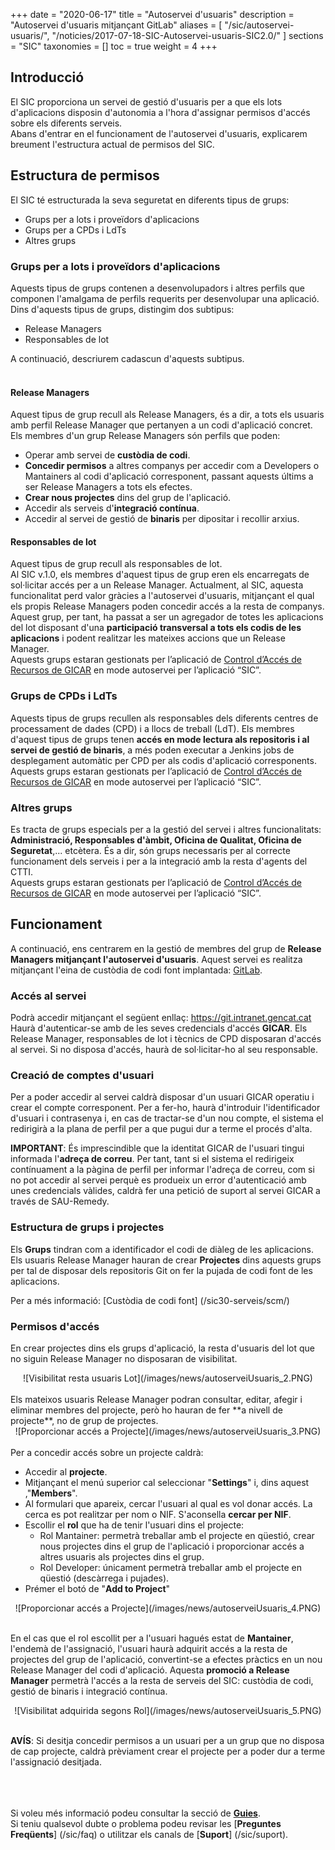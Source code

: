 +++
date = "2020-06-17"
title = "Autoservei d'usuaris"
description = "Autoservei d'usuaris mitjançant GitLab"
aliases = [
    "/sic/autoservei-usuaris/",
    "/noticies/2017-07-18-SIC-Autoservei-usuaris-SIC2.0/"
]
sections = "SIC"
taxonomies = []
toc = true
weight = 4
+++

## Introducció

El SIC proporciona un servei de gestió d'usuaris per a que els lots d'aplicacions disposin d'autonomia a l'hora d'assignar permisos d'accés sobre els diferents serveis. <br/>
Abans d'entrar en el funcionament de l'autoservei d'usuaris, explicarem breument l'estructura actual de permisos del SIC.

## Estructura de permisos

El SIC té estructurada la seva seguretat en diferents tipus de grups:

* Grups per a lots i proveïdors d'aplicacions
* Grups per a CPDs i LdTs
* Altres grups

### Grups per a lots i proveïdors d'aplicacions

Aquests tipus de grups contenen a desenvolupadors i altres perfils que componen l'amalgama de perfils requerits per desenvolupar una aplicació. Dins d'aquests tipus de grups, distingim dos subtipus:

* Release Managers
* Responsables de lot

A continuació, descriurem cadascun d'aquests subtipus.
<br/><br/>

#### Release Managers

Aquest tipus de grup recull als Release Managers, és a dir, a tots els usuaris amb perfil Release Manager que pertanyen a un codi d'aplicació concret. Els membres d'un grup Release Managers són perfils que poden:

* Operar amb servei de **custòdia de codi**.
* **Concedir permisos** a altres companys per accedir com a Developers o Mantainers al codi d'aplicació corresponent, passant aquests últims a ser Release Managers a tots els efectes.
* **Crear nous projectes** dins del grup de l'aplicació.
* Accedir als serveis d'**integració contínua**.
* Accedir al servei de gestió de **binaris** per dipositar i recollir arxius.

#### Responsables de lot

Aquest tipus de grup recull als responsables de lot. <br/>
Al SIC v.1.0, els membres d'aquest tipus de grup eren els encarregats de sol·licitar accés per a un Release Manager. Actualment, al SIC, aquesta funcionalitat perd valor gràcies a l'autoservei d'usuaris, mitjançant el qual els propis Release Managers poden concedir accés a la resta de companys. <br/>
Aquest grup, per tant, ha passat a ser un agregador de totes les aplicacions del lot disposant d'una **participació transversal a tots els codis de les aplicacions** i podent realitzar les mateixes accions que un Release Manager. <br/>
Aquests grups estaran gestionats per l’aplicació de [Control d’Accés de Recursos de GICAR](https://gicar.intranet.gencat.cat/gdi/controlaccesrecursos/) en mode autoservei per l’aplicació “SIC”.

### Grups de CPDs i LdTs

Aquests tipus de grups recullen als responsables dels diferents centres de processament de dades (CPD) i a llocs de treball (LdT). Els membres d'aquest tipus de grups tenen **accés en mode lectura als repositoris i al servei de gestió de binaris**, a més poden executar a Jenkins jobs de desplegament automàtic per CPD per als codis d'aplicació corresponents. <br/>
Aquests grups estaran gestionats per l’aplicació de [Control d’Accés de Recursos de GICAR](https://gicar.intranet.gencat.cat/gdi/controlaccesrecursos/) en mode autoservei per l’aplicació “SIC”.

### Altres grups

Es tracta de grups especials per a la gestió del servei i altres funcionalitats: **Administració, Responsables d'àmbit, Oficina de Qualitat, Oficina de Seguretat**,... etcètera. És a dir, són grups necessaris per al correcte funcionament dels serveis i per a la integració amb la resta d'agents del CTTI. <br/>
Aquests grups estaran gestionats per l’aplicació de [Control d’Accés de Recursos de GICAR](https://gicar.intranet.gencat.cat/gdi/controlaccesrecursos/) en mode autoservei per l’aplicació “SIC”.

## Funcionament

A continuació, ens centrarem en la gestió de membres del grup de **Release Managers mitjançant l'autoservei d'usuaris**.
Aquest servei es realitza mitjançant l'eina de custòdia de codi font implantada: [GitLab](https://git.intranet.gencat.cat/).

### Accés al servei

Podrà accedir mitjançant el següent enllaç: https://git.intranet.gencat.cat <br/>
Haurà d'autenticar-se amb de les seves credencials d'accés **GICAR**. Els Release Manager, responsables de lot i tècnics de CPD disposaran d'accés al servei. Si no disposa d'accés, haurà de sol·licitar-ho al seu responsable.

### Creació de comptes d'usuari

Per a poder accedir al servei caldrà disposar d'un usuari GICAR operatiu i crear el compte corresponent. Per a fer-ho, haurà d'introduir l'identificador d'usuari i contrasenya i, en cas de tractar-se d'un nou compte, el sistema el redirigirà a la plana de perfil per a que pugui dur a terme el procés d'alta. <br/>

**IMPORTANT**: És imprescindible que la identitat GICAR de l'usuari tingui informada l'**adreça de correu**. Per tant, tant si el sistema el redirigeix contínuament a la pàgina de perfil per informar l'adreça de correu, com si no pot accedir al servei perquè es produeix un error d'autenticació amb unes credencials vàlides, caldrà fer una petició de suport al servei GICAR a través de SAU-Remedy.

### Estructura de grups i projectes

Els **Grups** tindran com a identificador el codi de diàleg de les aplicacions. Els usuaris Release Manager hauran de crear **Projectes** dins aquests grups per tal de disposar dels repositoris Git on fer la pujada de codi font de les aplicacions.

Per a més informació: [Custòdia de codi font] (/sic30-serveis/scm/)

### Permisos d'accés

En crear projectes dins els grups d'aplicació, la resta d'usuaris del lot que no siguin Release Manager no disposaran de visibilitat.

<CENTER>![Visibilitat resta usuaris Lot](/images/news/autoserveiUsuaris_2.PNG)</center>
<br/>
Els mateixos usuaris Release Manager podran consultar, editar, afegir i eliminar membres del projecte, però ho hauran de fer **a nivell de projecte**, no de grup de projectes.

<CENTER>![Proporcionar accés a Projecte](/images/news/autoserveiUsuaris_3.PNG)</center>
<br/>
Per a concedir accés sobre un projecte caldrà:

* Accedir al **projecte**.
* Mitjançant el menú superior cal seleccionar "**Settings**" i, dins aquest ,"**Members**".
* Al formulari que apareix, cercar l'usuari al qual es vol donar accés. La cerca es pot realitzar per nom o NIF. S'aconsella **cercar per NIF**.
* Escollir el **rol** que ha de tenir l'usuari dins el projecte:
	* Rol Mantainer: permetrà treballar amb el projecte en qüestió, crear nous projectes dins el grup de l'aplicació i proporcionar accés a altres usuaris als projectes dins el grup.
	* Rol Developer: únicament permetrà treballar amb el projecte en qüestió (descàrrega i pujades).
* Prémer el botó de "**Add to Project**"

<CENTER>![Proporcionar accés a Projecte](/images/news/autoserveiUsuaris_4.PNG)</center>
<br/>

En el cas que el rol escollit per a l'usuari hagués estat de **Mantainer**, l'endemà de l'assignació, l'usuari haurà adquirit accés a la resta de projectes del grup de l'aplicació, convertint-se a efectes pràctics en un nou Release Manager del codi d'aplicació. Aquesta **promoció a Release Manager** permetrà l'accés a la resta de serveis del SIC: custòdia de codi, gestió de binaris i integració contínua.
<CENTER>![Visibilitat adquirida segons Rol](/images/news/autoserveiUsuaris_5.PNG)</center>
<br/>

**AVÍS**: Si desitja concedir permisos a un usuari per a un grup que no disposa de cap projecte, caldrà prèviament crear el projecte per a poder dur a terme l'assignació desitjada.

<br/><br/><br/>
Si voleu més informació podeu consultar la secció de [**Guies**](/sic30-guies/). <br/>
Si teniu qualsevol dubte o problema podeu revisar les [**Preguntes Freqüents**] (/sic/faq) o utilitzar els canals de [**Suport**] (/sic/suport).